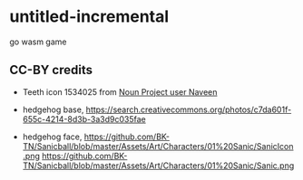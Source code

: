 # untitled-incremental

go wasm game

## CC-BY credits

* Teeth icon 1534025 from [Noun Project user Naveen](https://thenounproject.com/naveena.160/)

* hedgehog base, https://search.creativecommons.org/photos/c7da601f-655c-4214-8d3b-3a3d9c035fae

* hedgehog face, https://github.com/BK-TN/Sanicball/blob/master/Assets/Art/Characters/01%20Sanic/SanicIcon.png
https://github.com/BK-TN/Sanicball/blob/master/Assets/Art/Characters/01%20Sanic/Sanic.png
